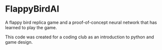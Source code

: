 # FlappyBirdAI
A flappy bird replica game and a proof-of-concept neural network that has learned to play the game.

This code was created for a coding club as an introduction to python and game design.
